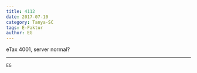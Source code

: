 ```yaml
---
title: 4112
date: 2017-07-10
category: Tanya-SC
tags: E-Faktur
author: EG
---
```


eTax 4001, server normal?

---



`EG`
